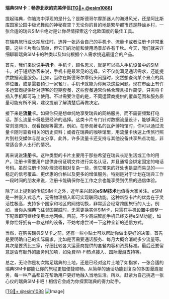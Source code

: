**瑞典SIM卡：畅游北欧的完美伴侣[[TG💪+ @esim1088](https://t.me/s/esim1088)]**

提起瑞典，你脑海中浮现的是什么？是斯德哥尔摩那迷人的海港风光，还是阿比斯库国家公园中极光舞动的神秘夜空？无论你的目的地是繁华都市还是静谧乡村，一张合适的瑞典SIM卡绝对是让你尽情探索这个北欧国度的最佳工具。

在瑞典旅行或长期居住时，选择一张适合自己的手机卡、流量卡或者注册卡非常重要。这些卡片看似简单，但它们的功能和使用场景却各有千秋。今天，我们就来详细聊聊瑞典SIM卡的种类以及如何根据个人需求挑选最适合的产品。

首先，我们来说说**手机卡**。手机卡，顾名思义，就是可以插入手机设备中的SIM卡。对于短期游客来说，手机卡是最常见的选择。它不仅能满足通话需求，还能提供数据流量服务。比如，当你在斯德哥尔摩街头闲逛时，突然想查询某个景点的具体位置，或是需要预订一家餐厅，手机卡就能为你解决这些问题。现在市面上有许多运营商提供针对游客的短期套餐，这些套餐通常价格合理且操作简便，只需将卡插入手机即可马上使用。不过需要注意的是，不同运营商提供的覆盖范围和服务质量可能有所不同，建议提前了解清楚后再做决定。

接下来是**流量卡**。如果你只是想单纯地享受瑞典的网络服务，而不需要频繁打电话，那么流量卡将是更经济的选择。这类卡片专门针对数据流量设计，能够满足日常浏览网页、观看视频等需求。例如，在参观著名的瓦萨博物馆时，你可以通过流量卡随时查看相关的历史资料；或者在瑞典的咖啡馆里，用流量卡快速上传旅行照片到社交媒体与朋友分享。此外，许多流量卡还支持与其他设备共享热点功能，非常适合多人出行的情况。

再来说说**注册卡**。这种类型的卡片主要用于那些希望在瑞典长期生活或工作的用户。注册卡需要用户提供身份证明文件进行实名认证，并且通常会绑定固定的电话号码。虽然注册卡的办理流程相对复杂一些，但它带来的好处也是显而易见的——稳定的信号覆盖、更优惠的价格以及更多的增值服务。特别是对于计划在瑞典工作一段时间的朋友来说，注册卡能确保你在工作之余也能享受到优质的通信体验。

除了以上提到的传统SIM卡之外，近年来兴起的**eSIM技术**也值得大家关注。eSIM是一种嵌入式芯片，无需物理插入即可实现联网功能。这种新型卡片的优势在于灵活性极高，支持多个国家和地区的网络切换，非常适合经常跨国旅行的人士。例如，当你从瑞典飞往邻国挪威时，无需更换实体SIM卡，只需在手机设置中调整一下配置即可继续使用本地网络。目前，不少高端智能手机已经支持eSIM功能，如果你恰好拥有一款这样的设备，不妨考虑尝试一下这种全新的通信方式。

当然，在购买瑞典SIM卡之前，还有一些小贴士可以帮助你做出更好的决策。首先是要明确自己的实际需求，比如是否需要通话服务、每月大概会消耗多少流量等。其次是要货比三家，仔细比较各大运营商提供的套餐内容和资费标准。最后还要留意是否有额外的服务附加项，如免费Wi-Fi热点接入、国际漫游支持等。

总之，无论你是初次踏足瑞典的土地，还是已经对这片土地了如指掌，一张合适的瑞典SIM卡都能让你的旅程更加便捷顺畅。从简单的通话功能到复杂的多国漫游服务，每一种产品都旨在帮助用户更好地融入当地生活。所以，赶紧为自己挑选一张心仪的瑞典SIM卡吧！相信它会成为你探索瑞典的得力助手。

[[TG💪+ @esim1088](https://t.me/s/esim1088) ![Image](https://i.postimg.cc/4NQfJmqS/Snipaste-2025-05-13-00-14-12.png)]